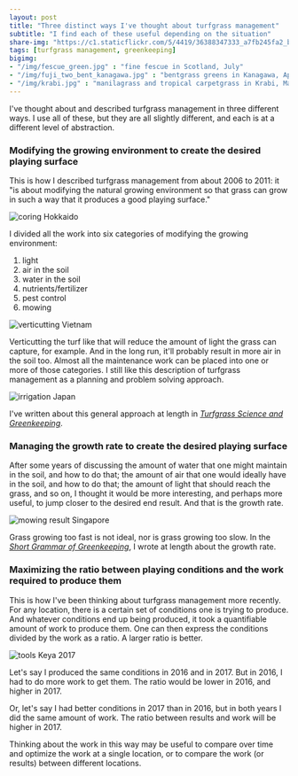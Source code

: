 ```yaml
---
layout: post
title: "Three distinct ways I've thought about turfgrass management"
subtitle: "I find each of these useful depending on the situation"
share-img: "https://c1.staticflickr.com/5/4419/36388347333_a7fb245fa2_b_d.jpg"
tags: [turfgrass management, greenkeeping]
bigimg:
- "/img/fescue_green.jpg" : "fine fescue in Scotland, July"
- "/img/fuji_two_bent_kanagawa.jpg" : "bentgrass greens in Kanagawa, April"
- "/img/krabi.jpg" : "manilagrass and tropical carpetgrass in Krabi, May"
---
```


I've thought about and described turfgrass management in three different ways. I use all of these, but they are all slightly different, and each is at a different level of abstraction.

### Modifying the growing environment to create the desired playing surface

This is how I described turfgrass management from about 2006 to 2011: it "is about modifying the natural growing environment so that grass can grow in such a way that it produces a good playing surface."

![coring Hokkaido](https://c1.staticflickr.com/5/4419/36388347333_a7fb245fa2_b_d.jpg)

I divided all the work into six categories of modifying the growing environment:

1. light 
2. air in the soil
3. water in the soil
4. nutrients/fertilizer
5. pest control
6. mowing

![verticutting Vietnam](https://c1.staticflickr.com/5/4424/37012315656_28ee8fbb56_b_d.jpg)

Verticutting the turf like that will reduce the amount of light the grass can capture, for example. And in the long run, it'll probably result in more air in the soil too. Almost all the maintenance work can be placed into one or more of those categories. I still like this description of turfgrass management as a planning and problem solving approach.

![irrigation Japan](https://c1.staticflickr.com/5/4438/36605267392_88096ab46c_b_d.jpg)

I've written about this general approach at length in [*Turfgrass Science and Greenkeeping*](https://www.amazon.co.jp/%E8%8A%9D%E8%8D%89%E7%A7%91%E5%AD%A6%E3%81%A8%E3%82%B0%E3%83%AA%E3%83%BC%E3%83%B3%E3%82%AD%E3%83%BC%E3%83%94%E3%83%B3%E3%82%B0-%E3%83%9E%E3%82%A4%E3%82%AB%E3%81%AE%E6%99%82%E9%96%93-BOOK-%E3%83%9E%E3%82%A4%E3%82%AB-%E3%82%A6%E3%83%83%E3%82%BA/dp/4772841725/ref=zg_bs_501004_37?_encoding=UTF8&psc=1&refRID=S8CVT9DFH2MS9DN41X7G).

### Managing the growth rate to create the desired playing surface

After some years of discussing the amount of water that one might maintain in the soil, and how to do that; the amount of air that one would ideally have in the soil, and how to do that; the amount of light that should reach the grass, and so on, I thought it would be more interesting, and perhaps more useful, to jump closer to the desired end result. And that is the growth rate. 

![mowing result Singapore](https://c1.staticflickr.com/5/4340/36388719233_5c97160541_b_d.jpg)

Grass growing too fast is not ideal, nor is grass growing too slow. In the [*Short Grammar of Greenkeeping*](https://leanpub.com/short_grammar_of_greenkeeping), I wrote at length about the growth rate. 

### Maximizing the ratio between playing conditions and the work required to produce them

This is how I've been thinking about turfgrass management more recently. For any location, there is a certain set of conditions one is trying to produce. And whatever conditions end up being produced, it took a quantifiable amount of work to produce them. One can then express the conditions divided by the work as a ratio. A larger ratio is better.

![tools Keya 2017](https://c1.staticflickr.com/5/4344/37030984232_4cac146778_b_d.jpg)

Let's say I produced the same conditions in 2016 and in 2017. But in 2016, I had to do more work to get them. The ratio would be lower in 2016, and higher in 2017.

Or, let's say I had better conditions in 2017 than in 2016, but in both years I did the same amount of work. The ratio between results and work will be higher in 2017. 

Thinking about the work in this way may be useful to compare over time and optimize the work at a single location, or to compare the work (or results) between different locations.
